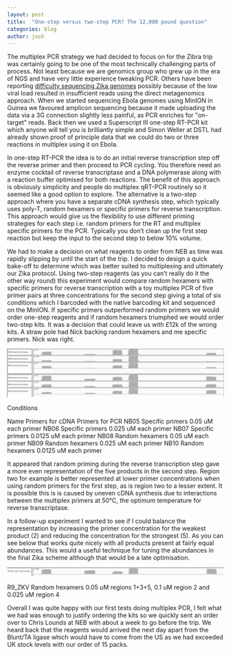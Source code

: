 ```yaml
---
layout: post
title:  "One-step versus two-step PCR? The 12,000 pound question"
categories: blog
author: josh
---
```


The multiplex PCR strategy we had decided to focus on for the Zibra trip was certainly going to be one of the most technically challenging parts of process. Not least because we are genomics group who grew up in the era of NGS and have very little experience tweaking PCR. Others have been reporting <a href="http://biorxiv.org/content/early/2016/04/24/049916">difficulty sequencing Zika genomes</a> possibly because of the low viral load resulted in insufficient reads using the direct metagenomics approach. When we started sequencing Ebola genomes using MinION in Guinea we favoured amplicon sequencing because it made uploading the data via a 3G connection slightly less painful, as PCR enriches for "on-target" reads. Back then we used a Superscript III one-step RT-PCR kit which anyone will tell you is brilliantly simple and Simon Weller at DSTL had already shown proof of principle data that we could do two or three reactions in multiplex using it on Ebola.

In one-step RT-PCR the idea is to do an initial reverse transcription step off the reverse primer and then proceed to PCR cycling. You therefore need an enzyme cocktail of reverse transcriptase and a DNA polymerase along with a reaction buffer optimised for both reactions. The benefit of this approach is obviously simplicity and people do multiplex qRT-PCR routinely so it seemed like a good option to explore. The alternative is a two-step approach where you have a separate cDNA synthesis step, which typically uses poly-T, random hexamers or specific primers for reverse transcription. This approach would give us the flexibility to use different priming strategies for each step i.e. random primers for the RT and multiplex specific primers for the PCR. Typically you don’t clean up the first step reaction but keep the input to the second step to below 10% volume. 

We had to make a decision on what reagents to order from NEB as time was rapidly slipping by until the start of the trip. I decided to design a quick bake-off to determine which was better suited to multiplexing and ultimately our Zika protocol. Using two-step reagents (as you can’t really do it the other way round) this experiment would compare random hexamers with specific primers for reverse transcription with a toy multiplex PCR of five primer pairs at three concentrations for the second step giving a total of six conditions which I barcoded with the native barcoding kit and sequenced on the MinION. If specific primers outperformed random primers we would order one-step reagents and if random hexamers triumphed we would order two-step kits. It was a decision that could leave us with £12k of the wrong kits. A straw pole had Nick backing random hexamers and me specific primers. Nick was right.

<img src="/images/blog/2016-06-08-coverage1.png">

Conditions

Name         Primers for cDNA         Primers for PCR
NB05          Specific primers          0.05 uM each primer
NB06          Specific primers          0.025 uM each primer
NB07          Specific primers          0.0125 uM each primer
NB08          Random hexamers     0.05 uM each primer
NB09          Random hexamers     0.025 uM each primer
NB10          Random hexamers     0.0125 uM each primer

It appeared that random priming during the reverse transcription step gave a more even representation of the five products in the second step. Region two for example is better represented at lower primer concentrations when using random primers for the first step, as is region two to a lesser extent. It is possible this is is caused by uneven cDNA synthesis due to interactions between the multiplex primers at 50°C, the optimum temperature for reverse transcriptase.

In a follow-up experiment I wanted to see if I could balance the representation by increasing the primer concentration for the weakest product (2) and reducing the concentration for the strongest (5). As you can see below that works quite nicely with all products present at fairly equal abundances. This would a useful technique for tuning the abundances in the final Zika scheme although that would be a late optimisation.

<img src="/images/blog/2016-06-08-coverage2.png">

R9_ZKV      Random hexamers     0.05 uM regions 1+3+5, 0.1 uM region 2 and 0.025 uM region 4

Overall I was quite happy with our first tests doing multiplex PCR, I felt what we had was enough to justify ordering the kits so we quickly sent an order over to Chris Lounds at NEB with about a week to go before the trip. We heard back that the reagents would arrived the next day apart from the Blunt/TA ligase which would have to come from the US as we had exceeded UK stock levels with our order of 15 packs.
